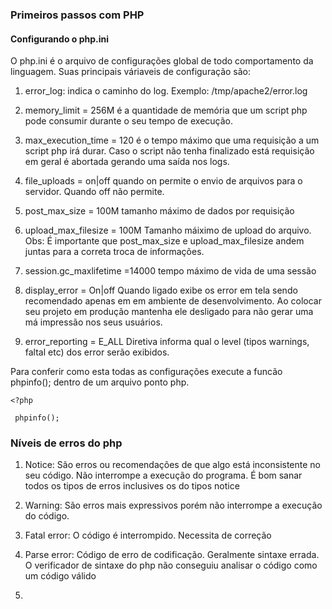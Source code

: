 ### Primeiros passos com PHP

#### Configurando o php.ini

O php.ini é o arquivo de configurações global de todo comportamento da linguagem. Suas principais váriaveis de configuração são:

1. error_log: indica o caminho do log. Exemplo: /tmp/apache2/error.log

2. memory_limit = 256M é a quantidade de memória que um script php pode consumir durante o seu tempo de execução.

3. max_execution_time = 120 é o tempo máximo que uma requisição a um script php irá durar. Caso o script não tenha finalizado está requisição em geral é abortada gerando uma saída nos logs.

4. file_uploads = on|off quando on permite o envio de arquivos para o servidor. Quando off não permite.

5. post_max_size = 100M tamanho máximo de dados por requisição

6. upload_max_filesize = 100M Tamanho máiximo de upload do arquivo. Obs: É importante que post_max_size e upload_max_filesize andem juntas para a correta troca de informações.

7. session.gc_maxlifetime =14000 tempo máximo de vida de uma sessão

8. display_error = On|off Quando ligado exibe os error em tela sendo recomendado apenas em em ambiente de desenvolvimento. Ao colocar seu projeto em produção mantenha ele desligado para não gerar uma má impressão nos seus usuários.

9. error_reporting = E_ALL Diretiva informa qual o level (tipos warnings, faltal etc) dos error serão exibidos.

Para conferir como esta todas as configurações execute a funcão phpinfo(); dentro de um arquivo ponto php.

```
<?php

 phpinfo();
```

### Níveis de erros do php

1. Notice: São erros ou recomendações de que algo está inconsistente no seu código. Não interrompe a execução do programa. É bom sanar todos os tipos de erros inclusives os do tipos notice

2. Warning: São erros mais expressivos porém não interrompe a execução do código. 

3. Fatal error: O código é interrompido. Necessita de correção

4. Parse error: Código de erro de codificação. Geralmente sintaxe errada. O verificador de sintaxe do php não conseguiu analisar o código como um código válido

5. 


